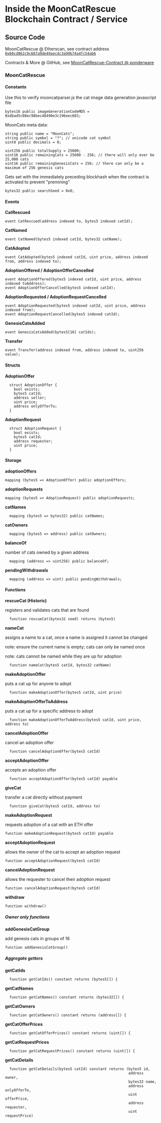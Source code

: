 # Inside the MoonCatRescue Blockchain Contract / Service


## Source Code

MoonCatRescue @ Etherscan, see contract address [`0x60cd862c9c687a9de49aecdc3a99b74a4fc54ab6`](https://etherscan.io/address/0x60cd862c9c687a9de49aecdc3a99b74a4fc54ab6#code)

Contracts & More @
GitHub, see [MoonCatRescue-Contract @ ponderware](https://github.com/ponderware/MoonCatRescue-Contract)




### MoonCatRescue

#### Constants

Use this to verify mooncatparser.js the cat image data generation javascript file

``` solidity
bytes16 public imageGenerationCodeMD5 = 0xdbad5c08ec98bec48490e3c196eec683;
```

MoonCats meta data:

``` solidity
string public name = "MoonCats";
string public symbol = "?"; // unicode cat symbol
uint8 public decimals = 0;

uint256 public totalSupply = 25600;
uint16 public remainingCats = 25600 - 256; // there will only ever be 25,000 cats
uint16 public remainingGenesisCats = 256; // there can only be a maximum of 256 genesis cats
```

Gets set with the immediately preceding blockhash when the contract is activated to prevent "premining"

``` solidity
bytes32 public searchSeed = 0x0;
```




#### Events

**CatRescued**

``` solidity
event CatRescued(address indexed to, bytes5 indexed catId);
```

**CatNamed**

``` solidity
event CatNamed(bytes5 indexed catId, bytes32 catName);
```

**CatAdopted**

``` solidity
event CatAdopted(bytes5 indexed catId, uint price, address indexed from, address indexed to);
```

**AdoptionOffered / AdoptionOfferCancelled**

``` solidity
event AdoptionOffered(bytes5 indexed catId, uint price, address indexed toAddress);
event AdoptionOfferCancelled(bytes5 indexed catId);
```

**AdoptionRequested / AdoptionRequestCancelled**

``` solidity
event AdoptionRequested(bytes5 indexed catId, uint price, address indexed from);
event AdoptionRequestCancelled(bytes5 indexed catId);
```

**GenesisCatsAdded**

``` solidity
event GenesisCatsAdded(bytes5[16] catIds);
```

**Transfer**

``` solidity
event Transfer(address indexed from, address indexed to, uint256 value);
```


#### Structs

**AdoptionOffer**

``` solidity
  struct AdoptionOffer {
    bool exists;
    bytes5 catId;
    address seller;
    uint price;
    address onlyOfferTo;
  }
```

**AdoptionRequest**

``` solidity
  struct AdoptionRequest {
    bool exists;
    bytes5 catId;
    address requester;
    uint price;
  }
```

#### Storage

**adoptionOffers**

``` solidity
mapping (bytes5 => AdoptionOffer) public adoptionOffers;
```

**adoptionRequests**

``` solidity
mapping (bytes5 => AdoptionRequest) public adoptionRequests;
```

**catNames**

``` solidity
  mapping (bytes5 => bytes32) public catNames;
```

**catOwners**

``` solidity
  mapping (bytes5 => address) public catOwners;
```

**balanceOf**

number of cats owned by a given address
``` solidity
  mapping (address => uint256) public balanceOf;
```

**pendingWithdrawals**

``` solidity
  mapping (address => uint) public pendingWithdrawals;
```



#### Functions

**rescueCat  (Historic)**

registers and validates cats that are found

``` solidity
  function rescueCat(bytes32 seed) returns (bytes5)
```

**nameCat**

assigns a name to a cat, once a name is assigned it cannot be changed

note: ensure the current name is empty; cats can only be named once

note: cats cannot be named while they are up for adoption

``` solidity
  function nameCat(bytes5 catId, bytes32 catName)
```

**makeAdoptionOffer**

puts a cat up for anyone to adopt

``` solidity
  function makeAdoptionOffer(bytes5 catId, uint price)
```

**makeAdoptionOfferToAddress**

puts a cat up for a specific address to adopt

``` solidity
  function makeAdoptionOfferToAddress(bytes5 catId, uint price, address to)
```

**cancelAdoptionOffer**

cancel an adoption offer

``` solidity
  function cancelAdoptionOffer(bytes5 catId)
```

**acceptAdoptionOffer**

accepts an adoption offer

``` solidity
  function acceptAdoptionOffer(bytes5 catId) payable
```

**giveCat**

transfer a cat directly without payment

``` solidity
  function giveCat(bytes5 catId, address to)
```

**makeAdoptionRequest**

requests adoption of a cat with an ETH offer

``` solidity
function makeAdoptionRequest(bytes5 catId) payable
```

**acceptAdoptionRequest**

allows the owner of the cat to accept an adoption request

``` solidity
function acceptAdoptionRequest(bytes5 catId)
```

**cancelAdoptionRequest**

allows the requester to cancel their adoption request

``` solidity
function cancelAdoptionRequest(bytes5 catId)
```

**withdraw**

``` solidity
function withdraw()
```



#####  Owner only functions

**addGenesisCatGroup**

add genesis cats in groups of 16

``` solidity
function addGenesisCatGroup()
```

#####  Aggregate getters

**getCatIds**

``` solidity
  function getCatIds() constant returns (bytes5[]) {
```

**getCatNames**

``` solidity
  function getCatNames() constant returns (bytes32[]) {
```

**getCatOwners**

``` solidity
  function getCatOwners() constant returns (address[]) {
```

**getCatOfferPrices**

``` solidity
  function getCatOfferPrices() constant returns (uint[]) {
```

**getCatRequestPrices**

``` solidity
  function getCatRequestPrices() constant returns (uint[]) {
```

**getCatDetails**

``` solidity
  function getCatDetails(bytes5 catId) constant returns (bytes5 id,
                                                         address owner,
                                                         bytes32 name,
                                                         address onlyOfferTo,
                                                         uint offerPrice,
                                                         address requester,
                                                         uint requestPrice)
```
